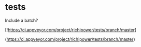 # tests

Include a batch?

[!https://ci.appveyor.com/project/richipower/tests/branch/master]

(https://ci.appveyor.com/project/richipower/tests/branch/master)
